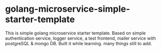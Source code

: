 # golang-microservice-simple-starter-template
This is simple golang microservice starter template. Based on simple authentication service, logger service, a test frontend, mailer service with postgreSQL &amp; mongo DB. Built it while learning. many things still to add.
